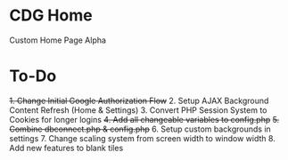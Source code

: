# CDG Home
Custom Home Page Alpha

# To-Do
<s>1. Change Initial Google Authorization Flow</s>
2. Setup AJAX Background Content Refresh (Home & Settings)
3. Convert PHP Session System to Cookies for longer logins
<s>4. Add all changeable variables to config.php</s>
<s>5. Combine dbconnect.php & config.php</s>
6. Setup custom backgrounds in settings
7. Change scaling system from screen width to window width
8. Add new features to blank tiles